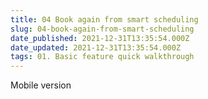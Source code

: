```yaml
---
title: 04 Book again from smart scheduling
slug: 04-book-again-from-smart-scheduling
date_published: 2021-12-31T13:35:54.000Z
date_updated: 2021-12-31T13:35:54.000Z
tags: 01. Basic feature quick walkthrough
---
```


Mobile version
